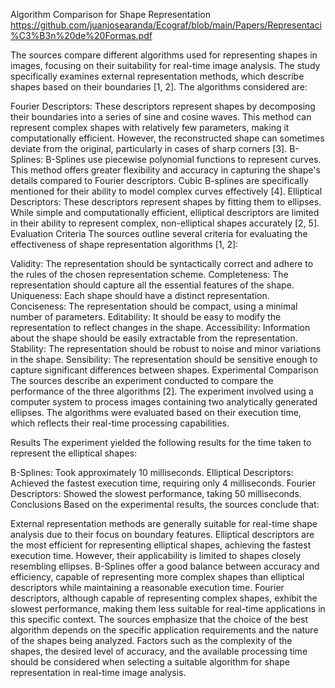 Algorithm Comparison for Shape Representation
https://github.com/juanjosearanda/Ecograf/blob/main/Papers/Representaci%C3%B3n%20de%20Formas.pdf

The sources compare different algorithms used for representing shapes in images, focusing on their suitability for real-time image analysis. The study specifically examines external representation methods, which describe shapes based on their boundaries [1, 2]. The algorithms considered are:

Fourier Descriptors: These descriptors represent shapes by decomposing their boundaries into a series of sine and cosine waves. This method can represent complex shapes with relatively few parameters, making it computationally efficient. However, the reconstructed shape can sometimes deviate from the original, particularly in cases of sharp corners [3].
B-Splines: B-Splines use piecewise polynomial functions to represent curves. This method offers greater flexibility and accuracy in capturing the shape's details compared to Fourier descriptors. Cubic B-splines are specifically mentioned for their ability to model complex curves effectively [4].
Elliptical Descriptors: These descriptors represent shapes by fitting them to ellipses. While simple and computationally efficient, elliptical descriptors are limited in their ability to represent complex, non-elliptical shapes accurately [2, 5].
Evaluation Criteria
The sources outline several criteria for evaluating the effectiveness of shape representation algorithms [1, 2]:

Validity: The representation should be syntactically correct and adhere to the rules of the chosen representation scheme.
Completeness: The representation should capture all the essential features of the shape.
Uniqueness: Each shape should have a distinct representation.
Conciseness: The representation should be compact, using a minimal number of parameters.
Editability: It should be easy to modify the representation to reflect changes in the shape.
Accessibility: Information about the shape should be easily extractable from the representation.
Stability: The representation should be robust to noise and minor variations in the shape.
Sensibility: The representation should be sensitive enough to capture significant differences between shapes.
Experimental Comparison
The sources describe an experiment conducted to compare the performance of the three algorithms [2]. The experiment involved using a computer system to process images containing two analytically generated ellipses. The algorithms were evaluated based on their execution time, which reflects their real-time processing capabilities.

Results
The experiment yielded the following results for the time taken to represent the elliptical shapes:

B-Splines: Took approximately 10 milliseconds.
Elliptical Descriptors: Achieved the fastest execution time, requiring only 4 milliseconds.
Fourier Descriptors: Showed the slowest performance, taking 50 milliseconds.
Conclusions
Based on the experimental results, the sources conclude that:

External representation methods are generally suitable for real-time shape analysis due to their focus on boundary features.
Elliptical descriptors are the most efficient for representing elliptical shapes, achieving the fastest execution time. However, their applicability is limited to shapes closely resembling ellipses.
B-Splines offer a good balance between accuracy and efficiency, capable of representing more complex shapes than elliptical descriptors while maintaining a reasonable execution time.
Fourier descriptors, although capable of representing complex shapes, exhibit the slowest performance, making them less suitable for real-time applications in this specific context.
The sources emphasize that the choice of the best algorithm depends on the specific application requirements and the nature of the shapes being analyzed. Factors such as the complexity of the shapes, the desired level of accuracy, and the available processing time should be considered when selecting a suitable algorithm for shape representation in real-time image analysis.

